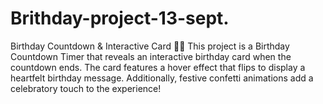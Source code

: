 # Brithday-project-13-sept.
Birthday Countdown &amp; Interactive Card 🎉🎂 This project is a Birthday Countdown Timer that reveals an interactive birthday card when the countdown ends. The card features a hover effect that flips to display a heartfelt birthday message. Additionally, festive confetti animations add a celebratory touch to the experience!
